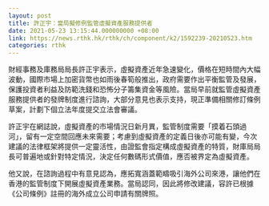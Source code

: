 ```yaml
---
layout: post
title: 許正宇：當局擬修例監管虛擬資產服務提供者
date: 2021-05-23 13:15:44.000000000 +08:00
link: https://news.rthk.hk/rthk/ch/component/k2/1592239-20210523.htm
categories: rthk
---
```


財經事務及庫務局局長許正宇表示，虛擬資產近年急速變化，價格在短時間內大幅波動，國際市場上加密貨幣也如雨後春筍般推出，政府需要作出平衡監管及發展，保護投資者利益及防範洗錢和恐怖分子籌集資金等風險。當局早前就監管虛擬資產服務提供者的發牌制度進行諮詢，大部分意見也表示支持，現正準備相關修訂條例草案，計劃下個立法年度提交立法會審議。

許正宇在網誌說，虛擬資產的市場情況日新月異，監管制度需要「摸着石頭過河」，留有一定空間回應未來需要；考慮到虛擬資產的定義日後亦可能有變，今次建議的法律框架將提供一定靈活性，由證監會指定構成虛擬資產的特質，財庫局局長可普遍地或針對特定情況，決定任何數碼形式價值，應否被界定為虛擬資產。
 
他又說，在諮詢過程中有意見認為，應拓寬涵蓋範疇吸引海外公司來港，讓他們在香港的監管制度下開展虛擬資產業務。當局認同，因此將修改建議，容許已根據《公司條例》註冊的海外成立公司申請有關牌照。
